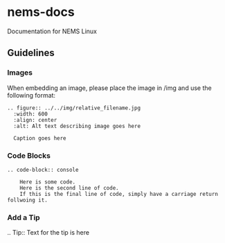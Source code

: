 # nems-docs
Documentation for NEMS Linux

## Guidelines

### Images

When embedding an image, please place the image in /img and use the following format:

```
.. figure:: ../../img/relative_filename.jpg
  :width: 600
  :align: center
  :alt: Alt text describing image goes here

  Caption goes here
```
### Code Blocks

```
.. code-block:: console

    Here is some code.
    Here is the second line of code.
    If this is the final line of code, simply have a carriage return follwoing it.
```

### Add a Tip

.. Tip:: Text for the tip is here
